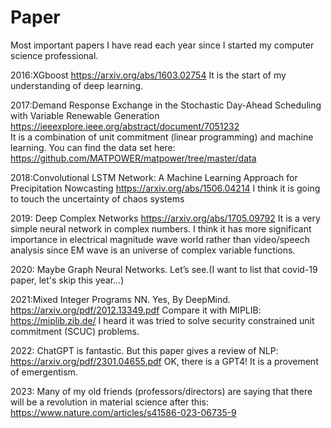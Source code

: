 # Paper
 Most important papers I have read each year since I started my computer science professional.

2016:XGboost
 https://arxiv.org/abs/1603.02754
It is the start of my understanding of deep learning.

2017:Demand Response Exchange in the Stochastic Day-Ahead Scheduling with Variable Renewable Generation
 https://ieeexplore.ieee.org/abstract/document/7051232   
It is a combination of unit commitment (linear programming) and machine learning.
You can find the data set here: https://github.com/MATPOWER/matpower/tree/master/data

2018:Convolutional LSTM Network: A Machine Learning Approach for Precipitation Nowcasting
 https://arxiv.org/abs/1506.04214
I think it is going to touch the uncertainty of chaos systems

2019: Deep Complex Networks
 https://arxiv.org/abs/1705.09792
It is a very simple neural network in complex numbers. I think it has more significant importance in electrical magnitude wave world rather than video/speech analysis since EM wave is an universe of complex variable functions. 

2020:
Maybe Graph Neural Networks. Let’s see.(I want to list that covid-19 paper, let's skip this year...)

2021:Mixed Integer Programs NN. Yes, By DeepMind. 
 https://arxiv.org/pdf/2012.13349.pdf
Compare it with MIPLIB:
 https://miplib.zib.de/
I heard it was tried to solve security constrained unit commitment (SCUC) problems.

2022: ChatGPT is fantastic.
But this paper gives a review of NLP: https://arxiv.org/pdf/2301.04655.pdf
OK, there is a GPT4! It is a provement of emergentism.

2023: Many of my old friends (professors/directors) are saying that there will be a revolution in material science after this:
https://www.nature.com/articles/s41586-023-06735-9
